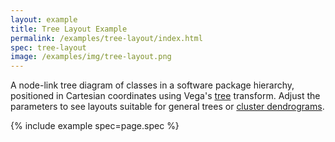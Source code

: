 ```yaml
---
layout: example
title: Tree Layout Example
permalink: /examples/tree-layout/index.html
spec: tree-layout
image: /examples/img/tree-layout.png
---
```


A node-link tree diagram of classes in a software package hierarchy, positioned in Cartesian coordinates using Vega's [tree](../../docs/transforms/tree) transform. Adjust the parameters to see layouts suitable for general trees or [cluster dendrograms](https://en.wikipedia.org/wiki/Dendrogram).

{% include example spec=page.spec %}
